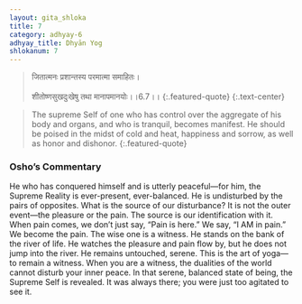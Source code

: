 ```yaml
---
layout: gita_shloka
title: 7
category: adhyay-6
adhyay_title: Dhyān Yog
shlokanum: 7
---
```


> जितात्मनः प्रशान्तस्य परमात्मा समाहितः।<br><br>शीतोष्णसुखदुःखेषु तथा मानापमानयोः।।6.7।।
{:.featured-quote} 
{:.text-center}

> The supreme Self of one who has control over the aggregate of his body and organs, and who is tranquil, becomes manifest. He should be poised in the midst of cold and heat, happiness and sorrow, as well as honor and dishonor.
{:.featured-quote}

### Osho’s Commentary
He who has conquered himself and is utterly peaceful—for him, the Supreme Reality is ever-present, ever-balanced. He is undisturbed by the pairs of opposites.
What is the source of our disturbance? It is not the outer event—the pleasure or the pain. The source is our identification with it. When pain comes, we don’t just say, “Pain is here.” We say, “I AM in pain.” We become the pain.
The wise one is a witness. He stands on the bank of the river of life. He watches the pleasure and pain flow by, but he does not jump into the river. He remains untouched, serene.
This is the art of yoga—to remain a witness. When you are a witness, the dualities of the world cannot disturb your inner peace. In that serene, balanced state of being, the Supreme Self is revealed. It was always there; you were just too agitated to see it.
